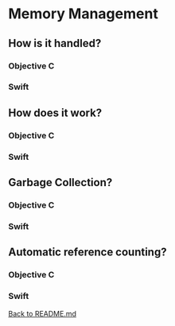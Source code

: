 # Memory Management

## How is it handled?

### Objective C 

### Swift

## How does it work?

### Objective C 

### Swift

## Garbage Collection?

### Objective C 

### Swift

## Automatic reference counting?

### Objective C 

### Swift

[Back to README.md](README.md)
